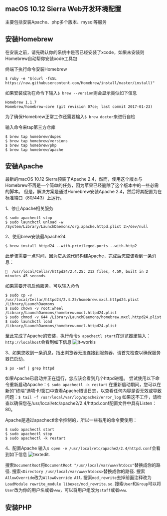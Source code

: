 ## macOS 10.12 Sierra Web开发环境配置

主要包括安装Apache、php多个版本、mysql等服务

## 安装Homebrew

在安装之前，请先确认你的系统中是否已经安装了xcode，如果未安装则Homebrew自动帮你安装xode工具包

终端下执行命令安装Homebrew
```
$ ruby -e "$(curl -fsSL https://raw.githubusercontent.com/Homebrew/install/master/install)"
```

如果安装成功在命令下输入`$ brew --version`则会显示类似如下信息
```
Homebrew 1.1.7
Homebrew/homebrew-core (git revision 07ce; last commit 2017-01-23)
```

为了确保Homebrew正常工作还需要输入`$ brew doctor`来进行自检

输入命令来tap第三方仓库
```
$ brew tap homebrew/dupes
$ brew tap homebrew/versions
$ brew tap homebrew/php
$ brew tap homebrew/apache
```

## 安装Apache

最新的macOS 10.12 Sierra预装了Apache 2.4，然而，使用这个版本与Homebrew不再是一个简单的任务，因为苹果已经删除了这个版本中的一些必需的脚本。 但是，解决方案是通过Homebrew安装Apache 2.4，然后将其配置为在标准端口（80/443）上运行。

1、停止Apache相关服务
  ```
  $ sudo apachectl stop
  $ sudo launchctl unload -w /System/Library/LaunchDaemons/org.apache.httpd.plist 2>/dev/null
  ```

2、使用brew安装最Apache24
  ```
  $ brew install httpd24 --with-privileged-ports --with-http2
  ```
  此步骤需要一点时间，因为它从源代码构建Apache，完成后您应该看到一条消息：
  ```
  🍺  /usr/local/Cellar/httpd24/2.4.25: 212 files, 4.5M, built in 2 minutes 45 seconds
  ```

  如果需要开机启动服务，可以输入命令
  ```
  $ sudo cp -v /usr/local/Cellar/httpd24/2.4.25/homebrew.mxcl.httpd24.plist /Library/LaunchDaemons
  $ sudo chown -v root:wheel /Library/LaunchDaemons/homebrew.mxcl.httpd24.plist
  $ sudo chmod -v 644 /Library/LaunchDaemons/homebrew.mxcl.httpd24.plist
  $ sudo launchctl load /Library/LaunchDaemons/homebrew.mxcl.httpd24.plist
  ```

  至此完成了Apache的安装，执行命令`$ apachectl start`在浏览器里输入：`http://localhost`会看到如下信息
  ![it-workis](img/it-works.png)

3、如果您收到一条消息，指出浏览器无法连接到服务器，请首先检查以确保服务器已启动。
  ```
  $ ps -aef | grep httpd
  ```
  如果Apache已启动并正在运行，您应该会看到几个httpd进程。
  尝试使用以下命令重新启动Apache：`$ sudo apachectl -k restart`
  在重新启动期间，您可以在新的“终端”选项卡/窗口中查看Apache错误日志，以查看任何内容是否无效或导致问题：`$ tail -f /usr/local/var/log/apache2/error_log`
  如果这不工作，请检查以确保您在/usr/local/etc/apache2/2.4/httpd.conf配置文件中具有Listen：80。

  Apache是通过apachectl命令控制的，所以一些有用的命令要使用：
  ```
  $ sudo apachectl start
  $ sudo apachectl stop
  $ sudo apachectl -k restart
  ```

4、配置Apache
  输入`$ open -e /usr/local/etc/apache2/2.4/httpd.conf`会看到如下信息
  ![textedit](img/textedit.png).

  搜索`DocumentRoot`将`DocumentRoot "/usr/local/var/www/htdocs"`替换成你的路径.
  搜索`<Directory /usr/local/var/www/htdocs>`替换成你的路径.
  搜索`AllowOverride`改为`AllowOverride All`.
  搜索`mod_rewrite`去掉前面注释改为`LoadModule rewrite_module libexec/mod_rewrite.so`.
  搜索`User`和`Group`可以将`User`改为你的用户名或者`www`，可以将用户组改为`staff`或者`www`.

## 安装PHP
